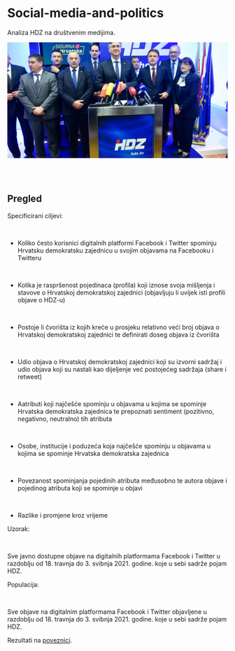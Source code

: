 
<br>
<br>


# Social-media-and-politics
Analiza HDZ na društvenim medijima.

<p align="center">
  <img src="./Foto/hdzEkipa.jpg" width="750" title="hover text">
</p>


<br>
<br>

## Pregled


Specificirani ciljevi:

<br>

-	Koliko često korisnici digitalnih platformi Facebook i Twitter spominju Hrvatsku demokratsku zajednicu u svojim objavama na Facebooku i Twitteru
<br>

-	Kolika je raspršenost pojedinaca (profila) koji iznose svoja mišljenja i stavove o Hrvatskoj demokratskoj zajednici (objavljuju li uvijek isti profili objave o HDZ-u)
<br>

- Postoje li čvorišta iz kojih kreće u prosjeku relativno veći broj objava o  Hrvatskoj demokratskoj  zajednici te definirati doseg objava iz čvorišta
<br>

-	Udio objava o Hrvatskoj demokratskoj zajednici koji su izvorni sadržaj i udio objava koji su nastali kao dijeljenje već postojećeg sadržaja (share i retweet)  
<br>

-	Aatributi koji najčešće spominju u objavama u kojima se spominje Hrvatska demokratska zajednica te prepoznati sentiment (pozitivno, negativno, neutralno) tih atributa
<br>

-	Osobe, institucije i poduzeća koja najčešće spominju u objavama u kojima se spominje Hrvatska demokratska zajednica
<br>

-	Povezanost spominjanja pojedinih atributa međusobno te autora objave i pojedinog atributa koji se spominje u objavi
<br>

-	Razlike i promjene kroz vrijeme
 
Uzorak:

<br>

Sve javno dostupne objave na digitalnih platformama Facebook i Twitter u razdoblju od 18. travnja do 3. svibnja 2021. godine. koje u sebi sadrže pojam HDZ.
 
Populacija: 

<br>

Sve objave na digitalnim platformama Facebook  i Twitter objavljene u razdoblju od 18. travnja do 3. svibnja 2021. godine. koje u sebi sadrže pojam HDZ.

Rezultati na [poveznici](https://raw.githack.com/lusiki/Social-media-and-politics/main/Scripts/HDZanaliza.html).
